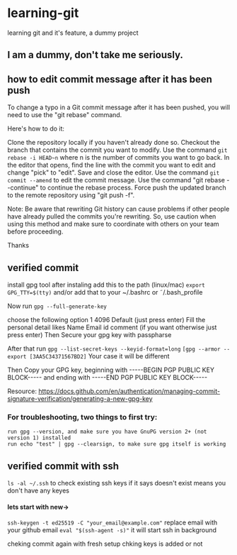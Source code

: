 # learning-git

learning git and it's feature, a dummy project

## I am a dummy, don't take me seriously.


## how to edit commit message after it has been push

To change a typo in a Git commit message after it has been pushed, you will need to use the "git rebase" command.

Here's how to do it:

Clone the repository locally if you haven't already done so.
Checkout the branch that contains the commit you want to modify.
Use the command `git rebase -i HEAD~n` where n is the number of commits you want to go back.
In the editor that opens, find the line with the commit you want to edit and change "pick" to "edit".
Save and close the editor.
Use the command `git commit --amend` to edit the commit message.
Use the command "git rebase --continue" to continue the rebase process.
Force push the updated branch to the remote repository using "git push -f".

Note: Be aware that rewriting Git history can cause problems if other people have already pulled the commits you're rewriting. So, use caution when using this method and make sure to coordinate with others on your team before proceeding.


Thanks 

## verified commit

install  gpg tool 
after instaling add this to the path (linux/mac)
`export GPG_TTY=$(tty)` and/or add that to your ~/.bashrc or ˜/.bash_profile

Now 
run `gpg --full-generate-key`

choose the following option
1
4096
Default (just press enter)
Fill the personal detail likes
Name
Email id
comment (if you want otherwise just press enter)
Then Secure your gpg key with passpharse

After that run 
`gpg --list-secret-keys --keyid-format=long`
`[gpg --armor --export [3AA5C34371567BD2]` Your case it will be different

Then Copy your GPG key, beginning with -----BEGIN PGP PUBLIC KEY BLOCK----- and ending with -----END PGP PUBLIC KEY BLOCK-----

Resource: https://docs.github.com/en/authentication/managing-commit-signature-verification/generating-a-new-gpg-key



### For troubleshooting, two things to first try:

    run gpg --version, and make sure you have GnuPG version 2+ (not version 1) installed
    run echo "test" | gpg --clearsign, to make sure gpg itself is working

## verified commit with ssh

`ls -al ~/.ssh` to check existing ssh keys if it says doesn't exist means you don't have any keyes

#### lets start with new->

`ssh-keygen -t ed25519 -C "your_email@example.com"` replace email with your github email
`eval "$(ssh-agent -s)"` it will start ssh in background 

cheking commit again with fresh setup 
chking keys is added or not

